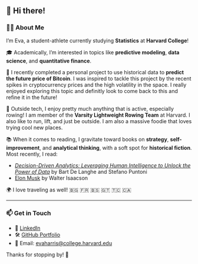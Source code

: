 ## 👋 Hi there!

### 👩‍💻 About Me

I’m Eva, a student-athlete currently studying **Statistics** at **Harvard College**!

🎓 Academically, I’m interested in topics like **predictive modeling**, **data science**, and **quantitative finance**. 

💭 I recently completed a personal project to use historical data to **predict the future price of Bitcoin**. I was inspired to tackle this project by the recent spikes in cryptocurrency prices and the high volatility in the space. I really enjoyed exploring this topic and definitly look to come back to this and refine it in the future!

🚣 Outside tech, I enjoy pretty much anything that is active, especially rowing! I am member of the **Varsity Lightweight Rowing Team** at Harvard. I also like to run, lift, and just be outside. I am also a massive foodie that loves trying cool new places.

📚 When it comes to reading, I gravitate toward books on **strategy**, **self-improvement**, and **analytical thinking**, with a soft spot for **historical fiction**.  
Most recently, I read:  
- *[Decision-Driven Analytics: Leveraging Human Intelligence to Unlock the Power of Data](https://www.amazon.com/Decision-Driven-Analytics-Leveraging-Intelligence-Unlock/dp/1613631715)* by Bart De Langhe and Stefano Puntoni
- [Elon Musk](https://www.audiobooks.com/audiobook/elon-musk/669289?refId=38712&gad_source=1&gad_campaignid=20802767249&gbraid=0AAAAADzSbyIveEbU_IcigcQl1AA-WGncU&gclid=CjwKCAjwp_LDBhBCEiwAK7FnkpgTNfPFXsLrJVC0HQ0iGYiZDAXnBa9UPZIhP3MUF9CEJpUNE2HHcxoCVrwQAvD_BwE) by Walter Isaacson


🌍 I love traveling as well! 🇧🇬 🇫🇷 🇧🇸 🇬🇹 🇹🇨 🇨🇦

---

### 📫 Get in Touch

- 💼 [LinkedIn](https://www.linkedin.com/in/eva-harris-183198282/)  
- 🛠 [GitHub Portfolio](https://github.com/Erow4)  
- 📧 Email: evaharris@college.harvard.edu  

Thanks for stopping by! 🥳
